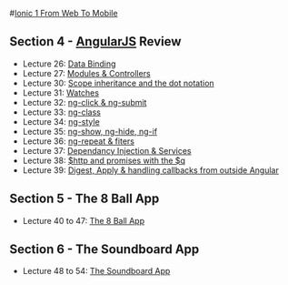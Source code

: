 #[Ionic 1 From Web To Mobile](https://www.udemy.com/ionic-from-web-to-mobile/) 


## Section 4 - [AngularJS](https://angularjs.org/) Review 

* Lecture 26: [Data Binding](http://play.ionic.io/app/144653a4175b)
* Lecture 27: [Modules & Controllers](http://play.ionic.io/app/a8e195c03835)
* Lecture 30: [Scope inheritance and the dot notation](http://play.ionic.io/app/a2b1ad9039b1)
* Lecture 31: [Watches](http://play.ionic.io/app/b4fa984cb473)
* Lecture 32: [ng-click & ng-submit](http://play.ionic.io/app/28a7f35abf31)
* Lecture 33: [ng-class](http://play.ionic.io/app/f9467b5b6254)
* Lecture 34: [ng-style](http://play.ionic.io/app/1b1ab9843298)
* Lecture 35: [ng-show, ng-hide, ng-if](http://play.ionic.io/app/aeef5ec2184b)
* Lecture 36: [ng-repeat & fiters](http://play.ionic.io/app/91d0e6918e25)
* Lecture 37: [Dependancy Injection & Services](http://play.ionic.io/app/91453d4dcdd3)
* Lecture 38: [$http and promises with the $q](http://play.ionic.io/app/b92d9b9f75bd)
* Lecture 39: [Digest, Apply & handling callbacks from outside Angular](http://play.ionic.io/app/6408154cf4eb)


## Section 5 - The 8 Ball App
* Lecture 40 to 47: [The 8 Ball App](https://github.com/robsonoduarte/learn-ionic/tree/master/ionic-one-from-web-to-mobile/ball8)


## Section 6 - The Soundboard App 
* Lecture 48 to 54: [The Soundboard App](https://github.com/robsonoduarte/learn-ionic/tree/master/ionic-one-from-web-to-mobile/soundboard)




